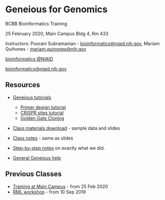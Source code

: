 # Geneious for Genomics

BCBB Bioinformatics Training

25 February 2020, Main Campus Bldg 4, Rm 433

Instructors: Poorani Subramanian - bioinformatics@niaid.nih.gov, Mariam Quiñones - mariam.quinones@nih.gov

[bioinformatics @NIAID](https://bioinformatics.niaid.nih.gov/)

bioinformatics@niaid.nih.gov

## Resources

- [Geneious tutorials](https://www.geneious.com/tutorials/)

  - [Primer design tutorial](https://www.geneious.com/tutorials/primer-design-prime/)
  - [CRISPR sites tutorial](https://www.geneious.com/tutorials/finding-crispr-sites-r9/)
  - [Golden Gate Cloning](https://www.geneious.com/tutorials/golden-gate-cloning/)

- [Class materials download](https://proj-bip-prod-publicread.s3.amazonaws.com/training/geneious/GeneiousTraining_25Feb2020.zip) - sample data and slides

- [Class notes](notes.md) - same as slides

- [Step-by-step notes](Step_by_step_class_Workflow.md) on exactly what we did.

- [General Geneious help](https://www.geneious.com/academic/resources/)

  

## Previous Classes

- [Training at Main Campus](https://github.com/niaid/geneioustraining/tree/25Feb2020) - from 25 Feb 2020
- [RML workshop](https://github.com/niaid/geneioustraining/tree/RML-2019) - from 10 Sep 2019
